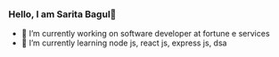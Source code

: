 ### Hello, I am Sarita Bagul👋
- 🔭 I’m currently working on software developer at fortune e services
- 🌱 I’m currently learning node js, react js, express js, dsa

